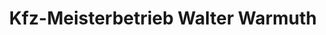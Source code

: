 ---
title: "Kfz-Meisterbetrieb Walter Warmuth"
url: /bad-koenigshofen-im-grabfeld/kfz-meisterbetrieb-walter-warmuth/
shop: Autowerkstatt
---